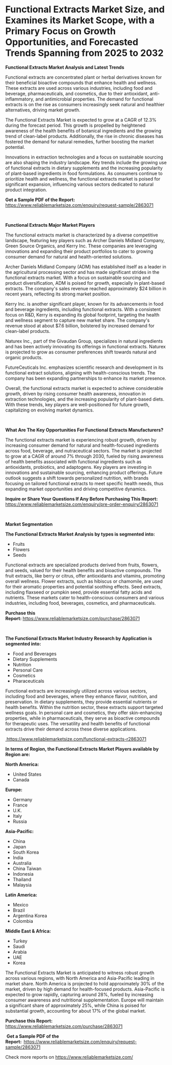<p><h1>Functional Extracts Market Size, and Examines its Market Scope, with a Primary Focus on Growth Opportunities, and Forecasted Trends Spanning from 2025 to 2032</h1></p><p><strong>Functional Extracts Market Analysis and Latest Trends</strong></p>
<p><p>Functional extracts are concentrated plant or herbal derivatives known for their beneficial bioactive compounds that enhance health and wellness. These extracts are used across various industries, including food and beverage, pharmaceuticals, and cosmetics, due to their antioxidant, anti-inflammatory, and antimicrobial properties. The demand for functional extracts is on the rise as consumers increasingly seek natural and healthier alternatives, driving market growth.</p><p>The Functional Extracts Market is expected to grow at a CAGR of 12.3% during the forecast period. This growth is propelled by heightened awareness of the health benefits of botanical ingredients and the growing trend of clean-label products. Additionally, the rise in chronic diseases has fostered the demand for natural remedies, further boosting the market potential. </p><p>Innovations in extraction technologies and a focus on sustainable sourcing are also shaping the industry landscape. Key trends include the growing use of functional extracts in dietary supplements and the increasing popularity of plant-based ingredients in food formulations. As consumers continue to prioritize health and wellness, the functional extracts market is poised for significant expansion, influencing various sectors dedicated to natural product integration.</p></p>
<p><strong>Get a Sample PDF of the Report:&nbsp;</strong> <a href="https://www.reliablemarketsize.com/enquiry/request-sample/2863071?utm_campaign=3094&utm_medium=2&utm_source=Github&utm_content=ia&utm_term=12032025&utm_id=functional-extracts">https://www.reliablemarketsize.com/enquiry/request-sample/2863071</a></p>
<p>&nbsp;</p>
<p><strong>Functional Extracts Major Market Players</strong></p>
<p><p>The functional extracts market is characterized by a diverse competitive landscape, featuring key players such as Archer Daniels Midland Company, Green Source Organics, and Kerry Inc. These companies are leveraging innovations and expanding their product portfolios to cater to growing consumer demand for natural and health-oriented solutions.</p><p>Archer Daniels Midland Company (ADM) has established itself as a leader in the agricultural processing sector and has made significant strides in the functional extracts market. With a focus on sustainable sourcing and product diversification, ADM is poised for growth, especially in plant-based extracts. The company's sales revenue reached approximately $24 billion in recent years, reflecting its strong market position.</p><p>Kerry Inc. is another significant player, known for its advancements in food and beverage ingredients, including functional extracts. With a consistent focus on R&D, Kerry is expanding its global footprint, targeting the health and wellness segment to capture new market share. The company's revenue stood at about $7.6 billion, bolstered by increased demand for clean-label products.</p><p>Naturex Inc., part of the Givaudan Group, specializes in natural ingredients and has been actively innovating its offerings in functional extracts. Naturex is projected to grow as consumer preferences shift towards natural and organic products. </p><p>FutureCeuticals Inc. emphasizes scientific research and development in its functional extract solutions, aligning with health-conscious trends. The company has been expanding partnerships to enhance its market presence.</p><p>Overall, the functional extracts market is expected to achieve considerable growth, driven by rising consumer health awareness, innovation in extraction technologies, and the increasing popularity of plant-based diets. With these trends, key players are well-positioned for future growth, capitalizing on evolving market dynamics.</p></p>
<p>&nbsp;</p>
<p><strong>What Are The Key Opportunities For Functional Extracts Manufacturers?</strong></p>
<p><p>The functional extracts market is experiencing robust growth, driven by increasing consumer demand for natural and health-focused ingredients across food, beverage, and nutraceutical sectors. The market is projected to grow at a CAGR of around 7% through 2030, fueled by rising awareness of health benefits associated with functional ingredients such as antioxidants, probiotics, and adaptogens. Key players are investing in innovations and sustainable sourcing, enhancing product offerings. Future outlook suggests a shift towards personalized nutrition, with brands focusing on tailored functional extracts to meet specific health needs, thus expanding market opportunities and driving competitive dynamics.</p></p>
<p><strong>Inquire or Share Your Questions If Any Before Purchasing This Report:</strong> <a href="https://www.reliablemarketsize.com/enquiry/pre-order-enquiry/2863071?utm_campaign=3094&utm_medium=2&utm_source=Github&utm_content=ia&utm_term=12032025&utm_id=functional-extracts">https://www.reliablemarketsize.com/enquiry/pre-order-enquiry/2863071</a></p>
<p>&nbsp;</p>
<p><strong>Market Segmentation</strong></p>
<p><strong>The Functional Extracts Market Analysis by types is segmented into:</strong></p>
<p><ul><li>Fruits</li><li>Flowers</li><li>Seeds</li></ul></p>
<p><p>Functional extracts are specialized products derived from fruits, flowers, and seeds, valued for their health benefits and bioactive compounds. The fruit extracts, like berry or citrus, offer antioxidants and vitamins, promoting overall wellness. Flower extracts, such as hibiscus or chamomile, are used for their aromatic properties and potential soothing effects. Seed extracts, including flaxseed or pumpkin seed, provide essential fatty acids and nutrients. These markets cater to health-conscious consumers and various industries, including food, beverages, cosmetics, and pharmaceuticals.</p></p>
<p><strong>Purchase this Report:&nbsp;</strong><a href="https://www.reliablemarketsize.com/purchase/2863071?utm_campaign=3094&utm_medium=2&utm_source=Github&utm_content=ia&utm_term=12032025&utm_id=functional-extracts">https://www.reliablemarketsize.com/purchase/2863071</a></p>
<p>&nbsp;</p>
<p><strong>The Functional Extracts Market Industry Research by Application is segmented into:</strong></p>
<p><ul><li>Food and Beverages</li><li>Dietary Supplements</li><li>Nutrition</li><li>Personal Care</li><li>Cosmetics</li><li>Pharaceuticals</li></ul></p>
<p><p>Functional extracts are increasingly utilized across various sectors, including food and beverages, where they enhance flavor, nutrition, and preservation. In dietary supplements, they provide essential nutrients or health benefits. Within the nutrition sector, these extracts support targeted wellness goals. In personal care and cosmetics, they offer skin-enhancing properties, while in pharmaceuticals, they serve as bioactive compounds for therapeutic uses. The versatility and health benefits of functional extracts drive their demand across these diverse applications.</p></p>
<p><a href="https://www.reliablemarketsize.com/functional-extracts-r2863071?utm_campaign=3094&utm_medium=2&utm_source=Github&utm_content=ia&utm_term=12032025&utm_id=functional-extracts">&nbsp;https://www.reliablemarketsize.com/functional-extracts-r2863071</a></p>
<p><strong>In terms of Region, the Functional Extracts Market Players available by Region are:</strong></p>
<p>
    <p> <strong> North America: </strong>
        <ul>
            <li>United States</li>
            <li>Canada</li>
        </ul>
        </p> 
    <p> <strong> Europe: </strong>
        <ul>
            <li>Germany</li>
            <li>France</li>
            <li>U.K.</li>
            <li>Italy</li>
            <li>Russia</li>
        </ul>
        </p> 
    <p> <strong> Asia-Pacific: </strong>
        <ul>
            <li>China</li>
            <li>Japan</li>
            <li>South Korea</li>
            <li>India</li>
            <li>Australia</li>
            <li>China Taiwan</li>
            <li>Indonesia</li>
            <li>Thailand</li>
            <li>Malaysia</li>
        </ul>
        </p> 
    <p> <strong> Latin America: </strong>
        <ul>
            <li>Mexico</li>
            <li>Brazil</li>
            <li>Argentina Korea</li>
            <li>Colombia</li>
        </ul>
        </p> 
    <p> <strong> Middle East & Africa: </strong>
        <ul>
            <li>Turkey</li>
            <li>Saudi</li>
            <li>Arabia</li>
            <li>UAE</li>
            <li>Korea</li>
        </ul>
    </p>
    </p>
<p><p>The Functional Extracts Market is anticipated to witness robust growth across various regions, with North America and Asia-Pacific leading in market share. North America is projected to hold approximately 30% of the market, driven by high demand for health-focused products. Asia-Pacific is expected to grow rapidly, capturing around 28%, fueled by increasing consumer awareness and nutritional supplementation. Europe will maintain a significant share of approximately 25%, while China is poised for substantial growth, accounting for about 17% of the global market.</p></p>
<p><strong>Purchase this Report: </strong><a href="https://www.reliablemarketsize.com/purchase/2863071?utm_campaign=3094&utm_medium=2&utm_source=Github&utm_content=ia&utm_term=12032025&utm_id=functional-extracts">https://www.reliablemarketsize.com/purchase/2863071</a></p>
<p>&nbsp;<strong>Get a Sample PDF of the Report:&nbsp;&nbsp;</strong><a href="https://www.reliablemarketsize.com/enquiry/request-sample/2863071?utm_campaign=3094&utm_medium=2&utm_source=Github&utm_content=ia&utm_term=12032025&utm_id=functional-extracts">https://www.reliablemarketsize.com/enquiry/request-sample/2863071</a></p>
<p><strong></strong></p>
<p>Check more reports on <a href="https://www.reliablemarketsize.com/?utm_campaign=3094&utm_medium=2&utm_source=Github&utm_content=ia&utm_term=12032025&utm_id=functional-extracts">https://www.reliablemarketsize.com/</a></p>